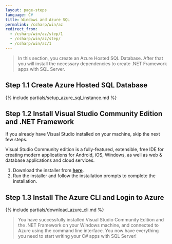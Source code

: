 ```yaml
---
layout: page-steps
language: C#
title: Windows and Azure SQL
permalink: /csharp/win/az
redirect_from:
  - /csharp/win/az/step/1
  - /csharp/win/az/step/
  - /csharp/win/az/1
---
```


> In this section, you create an Azure Hosted SQL Database. After that you will install the necessary dependencies to create .NET Framework apps with SQL Server. 

## Step 1.1 Create Azure Hosted SQL Database

{% include partials/setup_azure_sql_instance.md %}

## Step 1.2 Install Visual Studio Community Edition and .NET Framework

If you already have Visual Studio installed on your machine, skip the next few steps.

Visual Studio Community edition is a fully-featured, extensible, free IDE for creating modern applications for Android, iOS, Windows, as well as web & database applications and cloud services.

1. Download the installer from **[here](https://www.visualstudio.com/thank-you-downloading-visual-studio/?sku=Community&rel=15)**.
1. Run the installer and follow the installation prompts to complete the installation.

## Step 1.3 Install The Azure CLI and Login to Azure

{% include partials/download_azure_cli.md %}

> You have successfully installed Visual Studio Community Edition and the .NET Framework on your Windows machine, and connected to Azure using the command line interface. You now have everything you need to start writing your C# apps with SQL Server!


